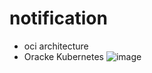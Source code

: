 # notification
- oci architecture
- Oracke Kubernetes
![image](https://user-images.githubusercontent.com/103576921/163527631-c4e54127-e782-4aa6-90d9-17b97ba302c3.png)

